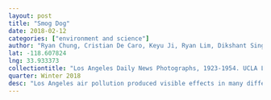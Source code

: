 ```yaml
---
layout: post
title: "Smog Dog"
date: 2018-02-12
categories: ["environment and science"]
author: "Ryan Chung, Cristian De Caro, Keyu Ji, Ryan Lim, Dikshant Singh Rathore"
lat: -118.607824
lng: 33.933373
collectiontitle: "Los Angeles Daily News Photographs, 1923-1954. UCLA Library Special Collections"
quarter: Winter 2018
desc: "Los Angeles air pollution produced visible effects in many different parts of the city, including a visible layer of smog around the city hall building. These conditions created harmful living conditions as indicated by the “Smog Dog” picture."
---
```


